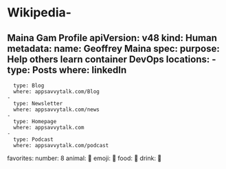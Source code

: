 # Wikipedia-
Maina Gam Profile 
apiVersion: v48
kind: Human
metadata:
  name: Geoffrey Maina
spec:
  purpose: Help others learn container DevOps
  locations:
    - 
      type: Posts
      where: linkedIn
   - 
      type: Blog
      where: appsavvytalk.com/Blog
    - 
      type: Newsletter
      where: appsavvytalk.com/news
    - 
      type: Homepage
      where: appsavvytalk.com
    -
      type: Podcast
      where: appsavvytalk.com/podcast
  favorites:
    number: 8
    animal: 🐶
    emoji: 🤦
    food: 🥩
    drink: 🥃

